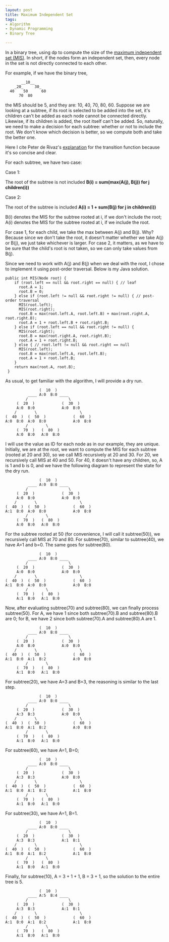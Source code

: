 ```yaml
---
layout: post
title: Maximum Independent Set
tags:
- Algorithm
- Dynamic Programming
- Binary Tree

---
```

In a binary tree, using dp to compute the size of the [maximum independent set (MIS)](https://en.wikipedia.org/wiki/Independent_set_(graph_theory)). In short, if the nodes form an independent set, then, every node in the set is not directly connected to each other.

For example, if we have the binary tree,

```
       __10__
    _20_     30_
  40    50      60
      70  80
```

the MIS should be 5, and they are: 10, 40, 70, 80, 60. Suppose we are looking at a subtree, if its root is selected to be added into the set, it's children can't be added as each node cannot be connected directly. Likewise, if its children is added, the root itself can't be added. So, naturally, we need to make a decision for each subtree: whether or not to include the root. We don't know which decision is better, so we compute both and take the better one.

Here I cite Peter de Rivaz's [explanation](http://stackoverflow.com/questions/13544240/algorithm-to-find-max-independent-set-in-a-tree) for the transition function because it's so concise and clear.

For each subtree, we have two case:

  Case 1:
  
  The root of the subtree is not included
    **B(i) = sum(max(A(j), B(j)) for j children(i))**
  
  Case 2: 
  
  The root of the subtree is included
    **A(i) = 1 + sum(B(j) for j in children(i))**

B(i) denotes the MIS for the subtree rooted at i, if we don't include the root;
A(i) denotes the MIS for the subtree rooted at i, if we include the root.

For case 1, for each child, we take the max between A(j) and B(j). Why? Because since we don't take the root, it doesn't matter whether we take A(j) or B(j), we just take whichever is larger. For case 2, it matters, as we have to be sure that the child's root is not taken, so we can only take values from B(j).

Since we need to work with A(j) and B(j) when we deal with the root, I chose to implement it using post-order traversal. Below is my Java solution.

```
public int MIS(Node root) {
    if (root.left == null && root.right == null) { // leaf
      root.A = 1;
      root.B = 0;
    } else if (root.left != null && root.right != null) { // post-order traversal
      MIS(root.left);
      MIS(root.right);
      root.B = max(root.left.A, root.left.B) + max(root.right.A, root.right.B);
      root.A = 1 + root.left.B + root.right.B;
    } else if (root.left == null && root.right != null) {
      MIS(root.right);
      root.B = max(root.right.A, root.right.B);
      root.A = 1 + root.right.B;
    } else { // root.left != null && root.right == null
      MIS(root.left);
      root.B = max(root.left.A, root.left.B);
      root.A = 1 + root.left.B;
    }
    return max(root.A, root.B);
 }
```

As usual, to get familiar with the algorithm, I will provide a dry run.

```
               (  10  )
          ____ A:0  B:0 ____
         /                  \
     (  20  )            (  30  )
     A:0  B:0            A:0  B:0
    /        \                   \
(  40  )  (  50  )            (  60  )
A:0  B:0  A:0  B:0            A:0  B:0
         /        \ 
     (  70  )   (  80  )
     A:0  B:0   A:0  B:0
```

I will use the value as ID for each node as in our example, they are unique. Initially, we are at the root, we want to compute the MIS for each subtree (rooted at 20 and 30), so we call MIS recursively at 20 and 30. For 20, we recursively call MIS at 40 and 50. For 40, it doesn't have any children, so, A is 1 and b is 0, and we have the following diagram to represent the state for the dry run.

```
               (  10  )
          ____ A:0  B:0 ____
         /                  \
     (  20  )            (  30  )
     A:0  B:0            A:0  B:0
    /        \                   \
(  40  )  (  50  )            (  60  )
A:1  B:0  A:0  B:0            A:0  B:0
         /        \ 
     (  70  )   (  80  )
     A:0  B:0   A:0  B:0
```

For the subtree rooted at 50 (for convenience, I will call it subtree(50)), we recursively call MIS at 70 and 80. For subtree(70), similar to subtree(40), we have A=1 and b=0. The same goes for subtree(80).

```
               (  10  )
          ____ A:0  B:0 ____
         /                  \
     (  20  )            (  30  )
     A:0  B:0            A:0  B:0
    /        \                   \
(  40  )  (  50  )            (  60  )
A:1  B:0  A:0  B:0            A:0  B:0
         /        \ 
     (  70  )   (  80  )
     A:1  B:0   A:1  B:0
```

Now, after evaluating subtree(70) and subtree(80), we can finally process subtree(50). For A, we have 1 since both subtree(70).B and subtree(80).B are 0; for B, we have 2 since both subtree(70).A and subtree(80).A are 1.

```
               (  10  )
          ____ A:0  B:0 ____
         /                  \
     (  20  )            (  30  )
     A:0  B:0            A:0  B:0
    /        \                   \
(  40  )  (  50  )            (  60  )
A:1  B:0  A:1  B:2            A:0  B:0
         /        \ 
     (  70  )   (  80  )
     A:1  B:0   A:1  B:0
```

For subtree(20), we have A=3 and B=3, the reasoning is similar to the last step.

```
               (  10  )
          ____ A:0  B:0 ____
         /                  \
     (  20  )            (  30  )
     A:3  B:3            A:0  B:0
    /        \                   \
(  40  )  (  50  )            (  60  )
A:1  B:0  A:1  B:2            A:0  B:0
         /        \ 
     (  70  )   (  80  )
     A:1  B:0   A:1  B:0
```

For subtree(60), we have A=1, B=0;

```
               (  10  )
          ____ A:0  B:0 ____
         /                  \
     (  20  )            (  30  )
     A:3  B:3            A:0  B:0
    /        \                   \
(  40  )  (  50  )            (  60  )
A:1  B:0  A:1  B:2            A:1  B:0
         /        \ 
     (  70  )   (  80  )
     A:1  B:0   A:1  B:0
```

For subtree(30), we have A=1, B=1.

```
               (  10  )
          ____ A:0  B:0 ____
         /                  \
     (  20  )            (  30  )
     A:3  B:3            A:1  B:1
    /        \                   \
(  40  )  (  50  )            (  60  )
A:1  B:0  A:1  B:2            A:1  B:0
         /        \ 
     (  70  )   (  80  )
     A:1  B:0   A:1  B:0
```

Finally, for subtree(10), A = 3 + 1 + 1, B = 3 + 1, so the solution to the entire tree is 5.

```
               (  10  )
          ____ A:5  B:4 ____
         /                  \
     (  20  )            (  30  )
     A:3  B:3            A:1  B:1
    /        \                   \
(  40  )  (  50  )            (  60  )
A:1  B:0  A:1  B:2            A:1  B:0
         /        \ 
     (  70  )   (  80  )
     A:1  B:0   A:1  B:0
```